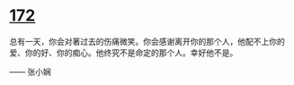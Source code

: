 # [172](https://github.com/platojobs/SFLOG/issues/172)

总有一天，你会对著过去的伤痛微笑。你会感谢离开你的那个人，他配不上你的爱、你的好、你的痴心。他终究不是命定的那个人。幸好他不是。

—— 张小娴 ​​​​